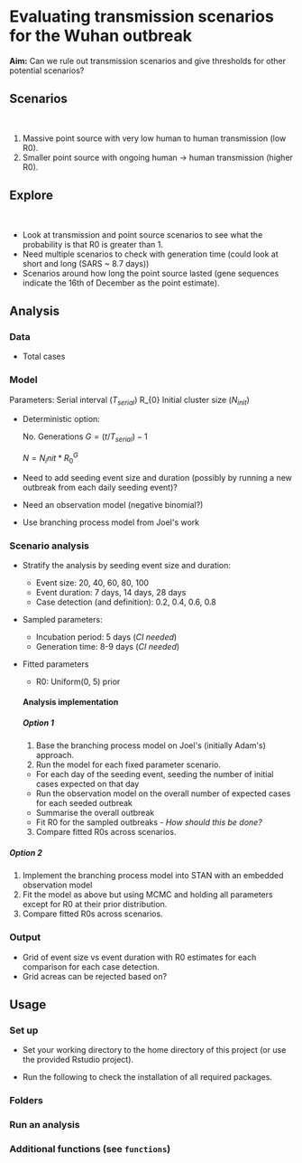 # Evaluating transmission scenarios for the Wuhan outbreak

**Aim:** Can we rule out transmission scenarios and give thresholds for other potential scenarios?

## Scenarios
​
1. Massive point source with very low human to human transmission (low R0).
2. Smaller point source with ongoing human -> human transmission (higher R0).
​
## Explore
​
* Look at transmission and point source scenarios to see what the probability is that R0 is greater than 1.
* Need multiple scenarios to check with generation time (could look at short and long (SARS ~ 8.7 days))
* Scenarios around how long the point source lasted (gene sequences indicate the 16th of December as the point estimate).

## Analysis

### Data

* Total cases

### Model

Parameters:
Serial interval ($T_{serial}$)
R_{0}
Initial cluster size ($N_{init}$)

* Deterministic option:

  No. Generations $G = (t/T_{serial})  - 1$

   $N = N_init * R_{0} ^ G$

* Need to add seeding event size and duration (possibly by running a new outbreak from each daily seeding event)?
* Need an observation model (negative binomial?)
* Use branching process model from Joel's work

### Scenario analysis

* Stratify the analysis by seeding event size and duration:
  * Event size: 20, 40, 60, 80, 100
  * Event duration: 7 days, 14 days, 28 days
  * Case detection (and definition): 0.2, 0.4, 0.6, 0.8
* Sampled parameters:
  * Incubation period: 5 days (*CI needed*)
  * Generation time: 8-9 days (*CI needed*)
* Fitted parameters
  * R0: Uniform(0, 5) prior

  #### Analysis implementation

  ##### Option 1

  1. Base the branching process model on Joel's (initially Adam's) approach.
  2. Run the model for each fixed parameter scenario.
    * For each day of the seeding event, seeding the number of initial cases expected on that day
    * Run the observation model on the overall number of expected cases for each seeded outbreak
    * Summarise the overall outbreak
    * Fit R0 for the sampled outbreaks - *How should this be done?*
  3. Compare fitted R0s across scenarios.

##### Option 2

1. Implement the branching process model into STAN with an embedded observation model
2. Fit the model as above but using MCMC and holding all parameters except for R0 at their prior distribution.
3. Compare fitted R0s across scenarios.

### Output

* Grid of event size vs event duration with R0 estimates for each comparison for each case detection.
* Grid acreas can be rejected based on?

## Usage

### Set up

* Set your working directory to the home directory of this project (or use the provided Rstudio project).

* Run the following to check the installation of all required packages.

### Folders

### Run an analysis


### Additional functions (see `functions`)
